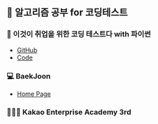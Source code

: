 ## 🍄 알고리즘 공부 for 코딩테스트

### 📗 이것이 취업을 위한 코딩 테스트다 with 파이썬
- [GitHub](https://github.com/ndb796/python-for-coding-test)
- [Code](https://github.com/yougi8/CodingTestStudy/blob/main/%EC%9D%B4%EC%BD%94%ED%85%8C/README.md)

### 💻 BaekJoon
- [Home Page](https://www.acmicpc.net/)

### 👩🏻‍🎓 Kakao Enterprise Academy 3rd
